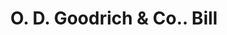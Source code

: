 ---
doi: 10.7916/D8709CGF
date_other: '1880'
date_other_textual: 1880-1889
form: printed ephemera
genre:
- Invoices
name:
- O. D. Goodrich & Co.
object_in_context_url: https://biggert.cul.columbia.edu/items/view/ave_biggert_00914
subject_hierarchical_geographic:
- Elmira, New York, United States
subject_name:
- O. D. Goodrich & Co.
title: O. D. Goodrich & Co.. Bill
sort_title: O. D. Goodrich & Co.. Bill
call_number: ave_biggert_00914
coordinates:
- 42.08527777777778,-76.80916666666667
pid: ave_biggert_00914
identifiers: ave_biggert_00914
thumbnail: https://derivativo-1.library.columbia.edu/iiif/2/ldpd:345744/full/!256,256/0/native.jpg
permalink: /biggert/ave_biggert_00914/
layout: iiif-image-page
---